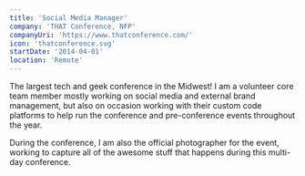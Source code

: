 ```yaml
---
title: 'Social Media Manager'
company: 'THAT Conference, NFP'
companyUri: 'https://www.thatconference.com/'
icon: 'thatconference.svg'
startDate: '2014-04-01'
location: 'Remote'
---
```


The largest tech and geek conference in the Midwest! I am a volunteer core team
member mostly working on social media and external brand management, but also
on occasion working with their custom code platforms to help run the conference
and pre-conference events throughout the year.

During the conference, I am also the official photographer for the event,
working to capture all of the awesome stuff that happens during this multi-day
conference.
